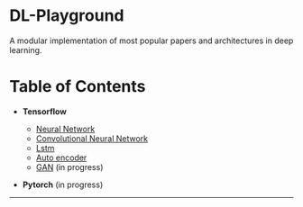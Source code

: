 ****DL-Playground****
===================
A modular implementation of most popular papers and architectures in deep learning. 
# **Table of Contents**

 - **Tensorflow**
     - [Neural Network](https://github.com/Mrgemy95/DL-Playground/tree/master/Tensorflow/NeuralNetwork) 
     - [Convolutional Neural Network](https://github.com/Mrgemy95/DL-Playground/tree/master/Tensorflow/ConvNueralNetwork) 
     - [Lstm](https://github.com/Mrgemy95/DL-Playground/tree/master/Tensorflow/LSTM) 
     - [Auto encoder](https://github.com/Mrgemy95/DL-Playground/tree/master/Tensorflow/auto_encoder)
     - [GAN](https://github.com/Mrgemy95/GAN-tensorflow) (in progress)
 
- **Pytorch** (in progress)
  
----------

